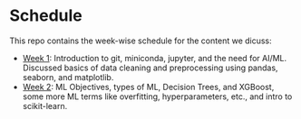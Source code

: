 # Schedule
This repo contains the week-wise schedule for the content we dicuss:

- [Week 1](./week1/README.md): Introduction to git, miniconda, jupyter, and the need for AI/ML. Discussed basics of data cleaning and preprocessing using pandas, seaborn, and matplotlib.
- [Week 2](./week2/README.md): ML Objectives, types of ML, Decision Trees, and XGBoost, some more ML terms like overfitting, hyperparameters, etc., and intro to scikit-learn.